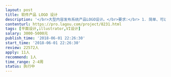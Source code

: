 ```yaml
---                
layout: post       
title: 软件产品 LOGO 设计           
description: '</br>大型内容发布系统产品LOGO设计。</br>要求:</br> 1. 简单、可以表达slogan意义</br> 2. 能够融汇科技感和东方哲学</br> 3. 主色调亦可作为于网站、APP的主色调。</br> 4. 可应用于网站、APP、易拉宝和纸质宣传册。</br> 5. 可通过增加角标等方式扩展，流入 XX问答，XX视频, XX图集 等</br> 6. 交付矢量图和色卡。</br>'     
contenturl: https://pro.lagou.com/project/8231.html      
tags: [平面设计,illustrator,VI设计]            
salary: 3000-5000元          
publish_time: '2018-06-01 22:26:30'         
start_time: '2018-06-01 22:26:30'           
review: 22572人                   
apply: 11人                   
recommend: 1人                   
time_range: 2-4周              
status: 执行中                  
---                 
```

